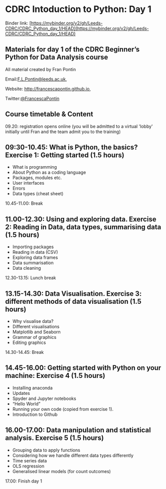 # CDRC Intoduction to Python: Day 1
 
Binder link: [https://mybinder.org/v2/gh/Leeds-CDRC/CDRC_Python_day_1/HEAD](https://mybinder.org/v2/gh/Leeds-CDRC/CDRC_Python_day_1/HEAD)

## Materials for day 1 of the CDRC Beginner’s Python for Data Analysis course

All material created by Fran Pontin 

Email:F.L.Pontin@leeds.ac.uk,

Website: http://francescapontin.github.io, 

Twitter:[@FrancescaPontin](https://twitter.com/FrancescaPontin)


## Course timetable & Content

09.20: registration opens online (you will be admitted to a virtual 'lobby' initially until Fran and the team admit you to the training)

## 09:30-10.45: What is Python, the basics? Exercise 1: Getting started (1.5 hours) 

- What is programming  
- About Python as a coding language 
- Packages, modules etc. 
- User interfaces 
- Errors 
- Data types (cheat sheet) 

10.45-11.00: Break 

## 11.00-12.30: Using and exploring data. Exercise 2: Reading in Data, data types, summarising data (1.5 hours) 

- Importing packages 
- Reading in data (CSV) 
- Exploring data frames 
- Data summarisation  
- Data cleaning 

12.30-13.15: Lunch break 

## 13.15-14.30: Data Visualisation. Exercise 3: different methods of data visualisation (1.5 hours) 

- Why visualise data? 
- Different visualisations 
- Matplotlib and Seaborn  
- Grammar of graphics 
- Editing graphics 

14.30-14.45: Break 

## 14.45-16.00: Getting started with Python on your machine: Exercise 4 (1.5 hours) 

- Installing anaconda 
- Updates 
- Spyder and Jupyter notebooks 
- “Hello World” 
- Running your own code (copied from exercise 1). 
- Introduction to Github  

## 16.00-17.00: Data manipulation and statistical analysis. Exercise 5 (1.5 hours) 

- Grouping data to apply functions 
- Considering how we handle different data types differently 
- Time series data 
- OLS regression 
- Generalised linear models (for count outcomes) 

17.00: Finish day 1 


